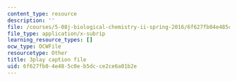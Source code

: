 ```yaml
---
content_type: resource
description: ''
file: /courses/5-08j-biological-chemistry-ii-spring-2016/6f627fb04e485c0eb5dcce2ce6a01b2e_Klw2POjgzVo.vtt
file_type: application/x-subrip
learning_resource_types: []
ocw_type: OCWFile
resourcetype: Other
title: 3play caption file
uid: 6f627fb0-4e48-5c0e-b5dc-ce2ce6a01b2e
---
```

